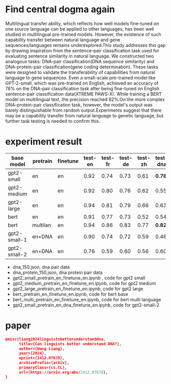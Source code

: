 # Find central dogma again
Multilingual transfer ability, which reflects how well models fine-tuned on one source
language can be applied to other languages, has been well studied in multilingual pre-trained
models. However, the existence of such capability transfer between natural language and gene
sequences/languages remains underexplored.This study addresses this gap by drawing inspiration
from the sentence-pair classification task used for evaluating sentence similarity in natural
language. We constructed two analogous tasks: DNA-pair classification(DNA sequence similarity)
and DNA-protein-pair classification(gene coding determination). These tasks were designed to
validate the transferability of capabilities from natural language to gene sequences. Even a
small-scale pre-trained model like GPT-2-small, which was pre-trained on English, achieved an
accuracy of 78% on the DNA-pair classification task after being fine-tuned on English
sentence-pair classification data(XTREME PAWS-X). While training a BERT model on
multilingual text, the precision reached 82%.On the more complex DNA-protein-pair
classification task, however, the model's output was barely distinguishable from random
output.Experiments suggest that there may be a capability transfer from natural language to
genetic language, but further task testing is needed to confirm this.


# experiment result

| base model     | pretrain | finetune | test-en | test-fr | test-de | test-zh | test-dna |
|----------------|----------|----------|---------|---------|---------|---------|----------|
| gpt2-small     | en       | en       | 0.92    | 0.74    | 0.73    | 0.61    | **0.78** |
| gpt2-medium    | en       | en       | 0.92    | 0.80    | 0.76    | 0.62    | 0.55     |
| gpt2-large     | en       | en       | 0.94    | 0.81    | 0.79    | 0.66    | 0.63     |
| bert           | en       | en       | 0.91    | 0.77    | 0.73    | 0.52    | 0.54     |
| bert           | multilan | en       | 0.94    | 0.86    | 0.83    | 0.77    | **0.82** |
| gpt2-small-1   | en+DNA   | en       | 0.90    | 0.74    | 0.72    | 0.59    | 0.48     |
| gpt2-small-2   | en+DNA   | en       | 0.76    | 0.59    | 0.60    | 0.56    | 0.60     |



* dna_150.json, dna pair data
* dna_protein_150.json, dna protein pair data
* gpt2_small_pretrain_en_finetune_en.ipynb , code for gpt2 small
* gpt2_medium_pretrain_en_finetune_en.ipynb, code for gpt2 medium
* gpt2_large_pretrain_en_finetune_en.ipynb, code for gpt2 large
* bert_pretrain_en_finetune_en.ipynb, code for bert base
* bert_multi_pretrain_en_finetune_en.ipynb, code for bert multi language
* gpt2_small_pretrain_en_dna_finetune_en.ipynb, code for gpt2-small-2

# paper
```json
@misc{liang2024linguistsbetterunderstanddna,
      title={Can linguists better understand DNA?}, 
      author={Wang Liang},
      year={2024},
      eprint={2412.07678},
      archivePrefix={arXiv},
      primaryClass={cs.CL},
      url={https://arxiv.org/abs/2412.07678}, 
}
```
